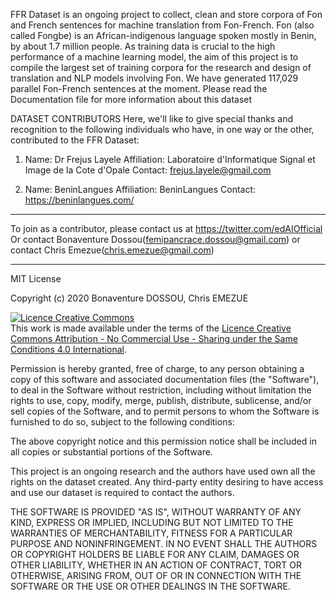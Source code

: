 FFR Dataset is an ongoing project to collect, clean and store corpora of Fon and French sentences for machine translation from Fon-French.
Fon (also called Fongbe) is an African-indigenous language spoken mostly in Benin, by about 1.7 million people. As training data is 
crucial to the high performance of a machine learning model, the aim of this project is to compile the largest set of training corpora 
for the research and design of translation and NLP models involving Fon. We have generated 117,029 parallel Fon-French sentences at the 
moment. Please read the Documentation file for more information about this dataset


DATASET CONTRIBUTORS
Here, we'll like to give special thanks and recognition to the following individuals who have, in one way or the other, contributed to the FFR Dataset:

1) Name: Dr Frejus Layele
Affiliation: Laboratoire d'Informatique Signal et Image de la Cote d'Opale
Contact: frejus.layele@gmail.com

2) Name: BeninLangues
Affiliation: BeninLangues
Contact: https://beninlangues.com/


_______________________________________________________
To join as a contributor, please contact us at https://twitter.com/edAIOfficial 
Or contact Bonaventure Dossou(femipancrace.dossou@gmail.com) or contact Chris Emezue(chris.emezue@gmail.com)

_______________________________________________________

MIT License

Copyright (c) 2020 Bonaventure DOSSOU, Chris EMEZUE

<a rel="license" href="http://creativecommons.org/licenses/by-nc-sa/4.0/"><img alt="Licence Creative Commons" style="border-width:0" src="https://i.creativecommons.org/l/by-nc-sa/4.0/88x31.png" /></a><br />This work is made available under the terms of the <a rel="license" href="http://creativecommons.org/licenses/by-nc-sa/4.0/">Licence Creative Commons Attribution - No Commercial Use - Sharing under the Same Conditions 4.0 International</a>.

Permission is hereby granted, free of charge, to any person obtaining a copy
of this software and associated documentation files (the "Software"), to deal
in the Software without restriction, including without limitation the rights
to use, copy, modify, merge, publish, distribute, sublicense, and/or sell
copies of the Software, and to permit persons to whom the Software is
furnished to do so, subject to the following conditions:

The above copyright notice and this permission notice shall be included in all
copies or substantial portions of the Software.

This project is an ongoing research and the authors have used own all the rights
on the dataset created. Any third-party entity desiring to have access and use our
dataset is required to contact the authors.

THE SOFTWARE IS PROVIDED "AS IS", WITHOUT WARRANTY OF ANY KIND, EXPRESS OR
IMPLIED, INCLUDING BUT NOT LIMITED TO THE WARRANTIES OF MERCHANTABILITY,
FITNESS FOR A PARTICULAR PURPOSE AND NONINFRINGEMENT. IN NO EVENT SHALL THE
AUTHORS OR COPYRIGHT HOLDERS BE LIABLE FOR ANY CLAIM, DAMAGES OR OTHER
LIABILITY, WHETHER IN AN ACTION OF CONTRACT, TORT OR OTHERWISE, ARISING FROM,
OUT OF OR IN CONNECTION WITH THE SOFTWARE OR THE USE OR OTHER DEALINGS IN THE
SOFTWARE.
